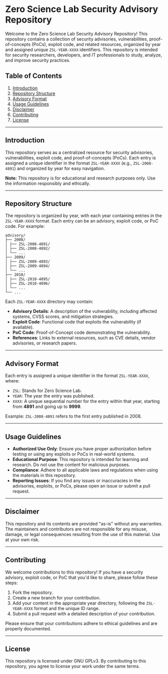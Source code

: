 # Zero Science Lab Security Advisory Repository

Welcome to the Zero Science Lab Security Advisory Repository! This repository contains a collection of security advisories, vulnerabilities, proof-of-concepts (PoCs), exploit code, and related resources, organized by year and assigned unique `ZSL-YEAR-XXXX` identifiers. This repository is intended for security researchers, developers, and IT professionals to study, analyze, and improve security practices.

## Table of Contents
1. [Introduction](#introduction)
2. [Repository Structure](#repository-structure)
3. [Advisory Format](#advisory-format)
4. [Usage Guidelines](#usage-guidelines)
5. [Disclaimer](#disclaimer)
6. [Contributing](#contributing)
7. [License](#license)

---

## Introduction
This repository serves as a centralized resource for security advisories, vulnerabilities, exploit code, and proof-of-concepts (PoCs). Each entry is assigned a unique identifier in the format `ZSL-YEAR-XXXX` (e.g., `ZSL-2008-4891`) and organized by year for easy navigation.

**Note:** This repository is for educational and research purposes only. Use the information responsibly and ethically.

---

## Repository Structure
The repository is organized by year, with each year containing entries in the `ZSL-YEAR-XXXX` format. Each entry can be an advisory, exploit code, or PoC code. For example:

```
advisory/
├── 2008/
│ ├── ZSL-2008-4891/
│ ├── ZSL-2008-4892/
│ └── ...
├── 2009/
│ ├── ZSL-2009-4893/
│ ├── ZSL-2009-4894/
│ └── ...
├── 2010/
│ ├── ZSL-2010-4895/
│ ├── ZSL-2010-4896/
│ └── ...
└── ...
```

Each `ZSL-YEAR-XXXX` directory may contain:
- **Advisory Details**: A description of the vulnerability, including affected systems, CVSS scores, and mitigation strategies.
- **Exploit Code**: Functional code that exploits the vulnerability (if available).
- **PoC Code**: Proof-of-Concept code demonstrating the vulnerability.
- **References**: Links to external resources, such as CVE details, vendor advisories, or research papers.

---

## Advisory Format
Each entry is assigned a unique identifier in the format `ZSL-YEAR-XXXX`, where:
- `ZSL`: Stands for Zero Science Lab.
- `YEAR`: The year the entry was published.
- `XXXX`: A unique sequential number for the entry within that year, starting from **4891** and going up to **9999**.

Example: `ZSL-2008-4891` refers to the first entry published in 2008.

---

## Usage Guidelines
- **Authorized Use Only**: Ensure you have proper authorization before testing or using any exploits or PoCs in real-world systems.
- **Educational Purpose**: This repository is intended for learning and research. Do not use the content for malicious purposes.
- **Compliance**: Adhere to all applicable laws and regulations when using the materials in this repository.
- **Reporting Issues**: If you find any issues or inaccuracies in the advisories, exploits, or PoCs, please open an issue or submit a pull request.

---

## Disclaimer
This repository and its contents are provided "as-is" without any warranties. The maintainers and contributors are not responsible for any misuse, damage, or legal consequences resulting from the use of this material. Use at your own risk.

---

## Contributing
We welcome contributions to this repository! If you have a security advisory, exploit code, or PoC that you'd like to share, please follow these steps:
1. Fork the repository.
2. Create a new branch for your contribution.
3. Add your content in the appropriate year directory, following the `ZSL-YEAR-XXXX` format and the unique ID range.
4. Submit a pull request with a detailed description of your contribution.

Please ensure that your contributions adhere to ethical guidelines and are properly documented.

---

## License
This repository is licensed under GNU GPLv3. By contributing to this repository, you agree to license your work under the same terms.
